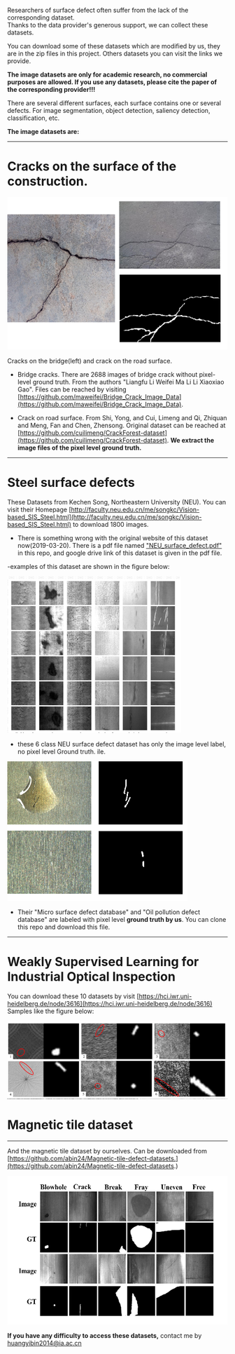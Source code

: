 Researchers of surface defect often suffer from the lack of the corresponding dataset.  
Thanks to the data provider's generous support, we can collect these datasets. 

You can download some of these datasets which are modified by us, they are in the zip files in this project. Others datasets you can visit the links we provide.

**The image datasets are only for academic research, no commercial purposes are allowed. If you use any datasets, please cite the paper of the corresponding  provider!!!**

There are several different surfaces, each surface contains one or several defects. For image segmentation, object detection, saliency detection, classification, etc.

**The image datasets are:**


----------
# Cracks on the surface of the construction. #


![](cracks.png)


Cracks on the bridge(left) and crack on the road surface.



-  Bridge cracks. There are 2688 images of bridge crack without pixel-level ground truth. From the authors "Liangfu Li Weifei Ma  Li Li Xiaoxiao Gao".  Files can be reached by visiting [https://github.com/maweifei/Bridge_Crack_Image_Data](https://github.com/maweifei/Bridge_Crack_Image_Data).

-  Crack on road surface. From Shi, Yong, and Cui, Limeng and Qi, Zhiquan and Meng, Fan and Chen, Zhensong. Original dataset can be reached at [https://github.com/cuilimeng/CrackForest-dataset](https://github.com/cuilimeng/CrackForest-dataset). **We extract the image files of the pixel level ground truth.**

-----------

# Steel surface defects #

These Datasets from Kechen Song, Northeastern University (NEU). You can visit their Homepage [http://faculty.neu.edu.cn/me/songkc/Vision-based_SIS_Steel.html](http://faculty.neu.edu.cn/me/songkc/Vision-based_SIS_Steel.html) to download 1800 images.

- There is something wrong with the original website of this dataset now(2019-03-20). There is a pdf file named ["NEU_surface_defect.pdf"](https://github.com/abin24/Surface-Inspection-defect-detection-dataset/blob/master/NEU_surface_defect_database.pdf) in this repo, and google drive link of this dataset is given in the pdf file.

-examples of this dataset are shown in the figure below:

![](NEU1.png)



- these 6 class NEU surface defect dataset has only the image level label, no pixel level Ground truth.
ile. 

![](NEU2.png)



- Their "Micro surface defect database" and "Oil pollution defect database" are labeled with pixel level **ground truth by us**. You can clone this repo and download this file.

-------
# Weakly Supervised Learning for Industrial Optical Inspection #
You can download these 10 datasets by visit [https://hci.iwr.uni-heidelberg.de/node/3616](https://hci.iwr.uni-heidelberg.de/node/3616)
Samples like the figure below:

![](DAGM.png)

# Magnetic tile dataset #
----
And the magnetic tile dataset by ourselves. Can be downloaded from [https://github.com/abin24/Magnetic-tile-defect-datasets.](https://github.com/abin24/Magnetic-tile-defect-datasets.)

![](MT.png)


**If you have any difficulty to access these datasets,** contact me by [huangyibin2014@ia.ac.cn](huangyibin2014@ia.ac.cn)




